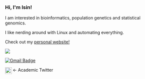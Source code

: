 ### Hi, I'm Isin!

I am interested in bioinformatics, population genetics and statistical genomics.

I like nerding around with Linux and automating everything.

Check out my [personal website!](https://isinaltinkaya.github.io)


<!--
## Support me
<p align="center">
    <a href="https://www.patreon.com/onimur" target="_blank">
        <img width="18%" alt="Check my Patreon" src="https://raw.githubusercontent.com/onimur/.github/master/.resources/support-patreon.png"/>
    </a>
    <a href="https://www.paypal.com/cgi-bin/webscr?cmd=_donations&business=YUTBBKXR2XCPJ" target="_blank">
        <img width="18%" alt="Donate with Paypal" src="https://raw.githubusercontent.com/onimur/.github/master/.resources/support-paypal.png"/>
    </a>
    <a href="https://www.buymeacoffee.com/onimur" target="_blank">
        <img width="18%" alt="Buy me a coffee" src="https://raw.githubusercontent.com/onimur/.github/master/.resources/support-buy-coffee.png"/>
    </a>
</p>

![Isin Altinkaya's GitHub Stats](https://github-readme-stats.vercel.app/api?username=isinaltinkaya&show_icons=true&hide_border=true)
I support open science, open access, open source and open software!

-->

<img src="https://static.fsf.org/nosvn/associate/crm/5212605.png">

[![Gmail Badge](https://img.shields.io/badge/-isinaltinkaya@gmail.com-c14438?style=flat-square&logo=Gmail&logoColor=white&link=mailto:isinaltinkaya@gmail.com)](mailto:isinaltinkaya@gmail.com)

<- Academic Twitter
<a href="https://twitter.com/isinaltinkaya">
  <img align="left" alt="Isin Altinkaya | Twitter" width="22px" src="https://cdn.jsdelivr.net/npm/simple-icons@v3/icons/twitter.svg" />
</a>
<br />
